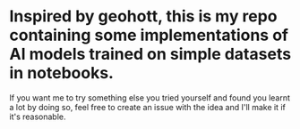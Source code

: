 # Inspired by geohott, this is my repo containing some implementations of AI models trained on simple datasets in notebooks.

If you want me to try something else you tried yourself and found you learnt a lot by doing so, feel free to create an issue with the idea and I'll make it if it's reasonable.